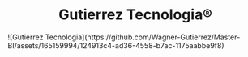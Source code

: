 <h1 align ="center">Gutierrez Tecnologia®</h1>
![Gutierrez Tecnologia](https://github.com/Wagner-Gutierrez/Master-BI/assets/165159994/124913c4-ad36-4558-b7ac-1175aabbe9f8)
